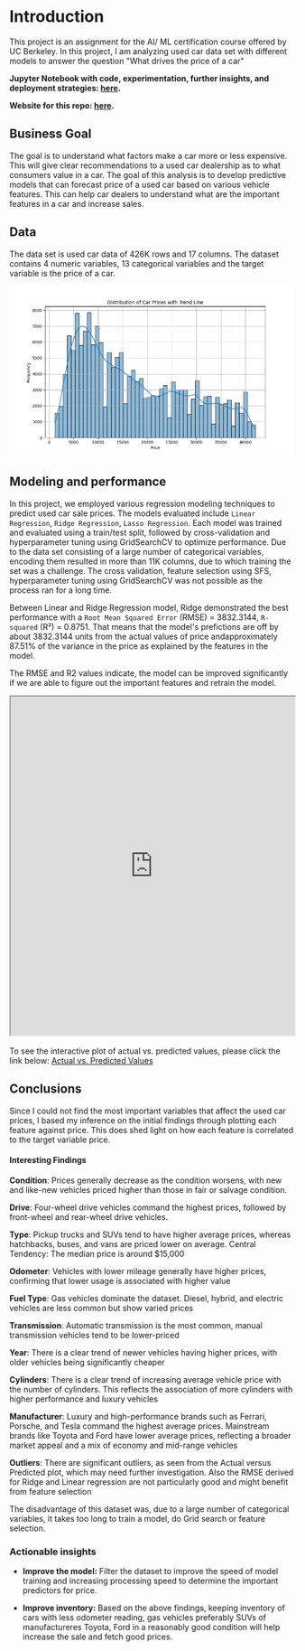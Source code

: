 # Introduction
This project is an assignment for the AI/ ML certification course offered by UC Berkeley. In this project, I am analyzing used car data set with different models to answer the question "What drives the price of a car"

**Jupyter Notebook with code, experimentation, further insights, and deployment strategies: [here](https://github.com/mimibhatt/Price_Of_A_Car/blob/main/prompt_II_1.ipynb).**

**Website for this repo: [here](https://github.com/mimibhatt/Price_Of_A_Car).**

## Business Goal

The goal is to understand what factors make a car more or less expensive. This will give clear recommendations to a used car dealership as to what consumers value in a car. The goal of this analysis is to develop predictive models that can forecast price of a used car based on various vehicle features. This can help car dealers to understand what are the important features in a car and increase sales.

## Data

The data set is used car data of 426K rows and 17 columns. The dataset contains 4 numeric variables, 13 categorical variables and the target variable is the price of a car.


![Distribution of Target Variable](images/histplot.png)

## Modeling and performance

In this project, we employed various regression modeling techniques to predict used car sale prices. The models evaluated include `Linear Regression`, `Ridge Regression`, `Lasso Regression`. Each model was trained and evaluated using a train/test split, followed by cross-validation and hyperparameter tuning using GridSearchCV to optimize performance. Due to the data set consisting of a large number of categorical variables, encoding them resulted in more than 11K columns, due to which training the set was a challenge. The cross validation, feature selection using SFS, hyperparameter tuning using GridSearchCV was not possible as the process ran for a long time.

Between Linear and Ridge Regression model, Ridge demonstrated the best performance with a `Root Mean Squared Error` (RMSE)  = 3832.3144, `R-squared` (R²) = 0.8751. That means that the model's prefictions are off by about 3832.3144 units from the actual values of price andapproximately 87.51% of the variance in the price as explained by the features in the model. 

The RMSE and R2 values indicate, the model can be improved significantly if we are able to figure out the important features and retrain the model.

<iframe src="https://vivianamarquez.com/Regression-Sklearn-Diabetes-Dataset/images/actual_vs_predicted.html" width="100%" height="600px"></iframe>

To see the interactive plot of actual vs. predicted values, please click the link below:
[Actual vs. Predicted Values](https://vivianamarquez.com/Regression-Sklearn-Diabetes-Dataset/images/actual_vs_predicted.png)


## Conclusions

Since I could not find the most important variables that affect the used car prices, I based my inference on the initial findings through plotting each feature against price. This does shed light on how each feature is correlated to the target variable price.

#### Interesting Findings

**Condition**: Prices generally decrease as the condition worsens, with new and like-new vehicles priced higher than those in fair or salvage condition.

**Drive**: Four-wheel drive vehicles command the highest prices, followed by front-wheel and rear-wheel drive vehicles.

**Type**: Pickup trucks and SUVs tend to have higher average prices, whereas hatchbacks, buses, and vans are priced lower on average.
Central Tendency: The median price is around $15,000

**Odometer**: Vehicles with lower mileage generally have higher prices, confirming that lower usage is associated with higher value

**Fuel Type**: Gas vehicles dominate the dataset. Diesel, hybrid, and electric vehicles are less common but show varied prices

**Transmission**: Automatic transmission is the most common, manual transmission vehicles tend to be lower-priced

**Year**: There is a clear trend of newer vehicles having higher prices, with older vehicles being significantly cheaper

**Cylinders**: There is a clear trend of increasing average vehicle price with the number of cylinders. This reflects the association of more cylinders with higher performance and luxury vehicles

**Manufacturer**: Luxury and high-performance brands such as Ferrari, Porsche, and Tesla command the highest average prices. Mainstream brands like Toyota and Ford have lower average prices, reflecting a broader market appeal and a mix of economy and mid-range vehicles

**Outliers**: There are significant outliers, as seen from the Actual versus Predicted plot, which may need further investigation.
Also the RMSE derived for Ridge and Linear regression are not particularly good and might benefit from feature selection

The disadvantage of this dataset was, due to a large number of categorical variables, it takes too long to train a model, do Grid search or feature selection.


### Actionable insights

- **Improve the model:** Filter the dataset to improve the speed of model training and increasing processing speed to determine the important predictors for price.

- **Improve inventory:** Based on the above findings, keeping inventory of cars with less odometer reading, gas vehicles preferably SUVs of manufactureres Toyota, Ford in a reasonably good condition will help increase the sale and fetch good prices.


 
